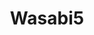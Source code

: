---
layout: place
title: "Wasabi5"
permalink: /pennsylvania/exton/wasabi5.html
stateAbbr: PA
stateName: Pennsylvania
cityName: Exton
seo:
  name: "Wasabi5"
  type: Restaurant
  links: http://wasabi5pa.com/
description: "Looking for sushi in Exton, Pennsylvania? Check out Wasabi5 for a delightful Japanese dining experience. Enjoy a variety of sushi and other dishes in a welco..."
place_id: ChIJdzb1FPT1xokRZMolKe3Ce_Q
photos:
  - name: >-
      places/ChIJdzb1FPT1xokRZMolKe3Ce_Q/photos/AeeoHcKFQQ1EsvuUxSOiftpQZxm837y7nfkl6VgXAw-FjpriWQOK0Z1Fo7YoqAiZn-sg5ygGTbciaW08ZME4Oltln-4PkuAZO-jZL2ZNRv8csDEeaZ-DF8a7TO0bYRWgnsGXPCvQyZ9dHL8sUnLBHupn67i_PY7Sj1qCcR8bp3Kz7mnLm5u6bGm5ghCsvTiV35TV8wkjKbI7pkWxNSF4HHO7CiT0PSQhwpKySai8R3Jev54hT-hUEgTfFwSvycbsBCSEsJ8MITaT5AN4oDif9Jm2YK6QZWmbtniI0ShUceOF3EdmMCchj21en3ySOQLmK_HAG5mxzKkN2RDyuwOX8881-Rzj_imK7G9JQ4Ph2McrGeq_ad-m-m_kn1h44q5O1utcbCfBFFZH2cc_VRwGXl01T8toMgZRLHxLEuuzCDUND9L70jjn
    widthPx: 2030
    heightPx: 1849
    authorAttributions:
      - displayName: High Skies
        uri: https://maps.google.com/maps/contrib/103383696028977160420
        photoUri: >-
          https://lh3.googleusercontent.com/a/ACg8ocJRzq7tjVvaTajjpTrxyCpJAs886sG2STtTUxRHGt4rPw63qw=s100-p-k-no-mo
    flagContentUri: >-
      https://www.google.com/local/imagery/report/?cb_client=maps_api_places.places_api&image_key=!1e10!2sCIHM0ogKEICAgICpr7KBsAE&hl=en-US
    googleMapsUri: >-
      https://www.google.com/maps/place//data=!3m4!1e2!3m2!1sCIHM0ogKEICAgICpr7KBsAE!2e10!4m2!3m1!1s0x89c6f5f414f53677:0xf47bc2ed2925ca64
  - name: >-
      places/ChIJdzb1FPT1xokRZMolKe3Ce_Q/photos/AeeoHcJ8Q_Kfi-uqIL8EGbX41gOyQ1SF-JxEuQkSYVKOk6tW9B7VbXULxNLDdVI_eEzafRaBNU-JL1lKIVBmW61dncwwHO4hKv6r1FnTkqADouPUvVpDLhk9F9-RweqpRSG4gfi1HiQMBlmTgbjQ3KLcmubFfMPi5_3xeHrZabT79jonybnF6vI3gbQ2efqMzGUqjITxhgDkMi4SQua7ckWua8jdwwEKFJ11Il1rQ-ZtQC03Vtj5ZwK583-04irXfZnLJNiKjmgRvJ0F9Kf8UiQ8ytT_vUhvNzWlsArN-CwAWPhrvg
    widthPx: 1600
    heightPx: 1200
    authorAttributions:
      - displayName: Wasabi5
        uri: https://maps.google.com/maps/contrib/103681173508746020593
        photoUri: >-
          https://lh3.googleusercontent.com/a/ACg8ocLFc2p8cUgZEpX8gH1AOzwctUJiuRsvSNB7fQZ5GoMR-t3sdQ=s100-p-k-no-mo
    flagContentUri: >-
      https://www.google.com/local/imagery/report/?cb_client=maps_api_places.places_api&image_key=!1e10!2sAF1QipNrCmgcPExCJLAGlv511Wg00K2VGy15SEkMsnYC&hl=en-US
    googleMapsUri: >-
      https://www.google.com/maps/place//data=!3m4!1e2!3m2!1sAF1QipNrCmgcPExCJLAGlv511Wg00K2VGy15SEkMsnYC!2e10!4m2!3m1!1s0x89c6f5f414f53677:0xf47bc2ed2925ca64
  - name: >-
      places/ChIJdzb1FPT1xokRZMolKe3Ce_Q/photos/AeeoHcKF1yK9PBANFxSrM_2m3TzCjDUxar_OkJPaQuWXr8j08cOje3zlH__Zb-W3P2GPoRtCTx0BsjKTM7MBz7PDeeCzC_QU6xeekGwWMETdgzAfmGq9PklEdjA6TfI-oF3YU_E0OJbVBT1YD8y5PTe2LQDmOF-06hDOvEVCnS3Qt_WdRXAIxaYjwovDM5rFvsQ64qhKuDI-B7S32O6vBQTavHENeOEb7YM39pxfvBV4jafhvJZU7_hB6OoeW7ppCWf3x2z7ndcDEeajJ2Yscxtj5O_eYe6b8lohjnfGQEuzE3Mz4Ixi4HVVS8N3Pu4TvvtaLLFu1CnMraFwCqF9XZm-ex6JWUYAtMzZY9mM_Kjkk6Mo31I7LlHugB0xVdQMY1VyLKbmtQKQRVtGwbsm5giyD-K-dqC2utOC6nM3tUDkunc
    widthPx: 4080
    heightPx: 3072
    authorAttributions:
      - displayName: Joel Ugwuebulem
        uri: https://maps.google.com/maps/contrib/114118097517321332036
        photoUri: >-
          https://lh3.googleusercontent.com/a-/ALV-UjXQMNUyLOJpuNF9DcJeGXYc4p_uxtyP0JQT_MgtcsR_qnOyU8-n_A=s100-p-k-no-mo
    flagContentUri: >-
      https://www.google.com/local/imagery/report/?cb_client=maps_api_places.places_api&image_key=!1e10!2sCIHM0ogKEICAgIDbj4vqAg&hl=en-US
    googleMapsUri: >-
      https://www.google.com/maps/place//data=!3m4!1e2!3m2!1sCIHM0ogKEICAgIDbj4vqAg!2e10!4m2!3m1!1s0x89c6f5f414f53677:0xf47bc2ed2925ca64
  - name: >-
      places/ChIJdzb1FPT1xokRZMolKe3Ce_Q/photos/AeeoHcJHv-fzqtWOe9NJ79186-yKXtxcaZmp_pwRViOuOSdTa2FzEnn7aA3mhUOK6zE7THg4J6KGZyo4fm1I5Irnf8t0l2dqj-xKvptRlk6BSOjqVUJP-bd5iJW2dNmOh28GHhh9dVna-0GlnNKBoXMHCdJQc1wSU6SqjklpklxcVjsMZ-z2SXYKJtBcQZbBFfIz7v0z6BlxFXla-5lHA2rwhAkLZElzXNVPJazViaMCmofVl3cDwsr22k9WcPSqXqK0ZWSfLkGig1PG-7cZv4iIEyXNOAajm4BAhFWCism_a6hYB4TEpToAm8KKUFylNFsIv6VaMFXC8uk3AeHBJciyJhFFdWm0ONjrBh959F4cDs8PQLd9kBoQbuDii5-Nl1BIWrYbWFhg0imbwN1b6-x3QGfuuuhCJvim5LsoIKbVwHdF-af9
    widthPx: 4032
    heightPx: 3024
    authorAttributions:
      - displayName: Rachel Dougherty
        uri: https://maps.google.com/maps/contrib/106235757935488954553
        photoUri: >-
          https://lh3.googleusercontent.com/a/ACg8ocKsSB_02EFqxkyi0kcMpTDaOPnDslDwrIzPZNOqyFJdaVrJIA=s100-p-k-no-mo
    flagContentUri: >-
      https://www.google.com/local/imagery/report/?cb_client=maps_api_places.places_api&image_key=!1e10!2sCIHM0ogKEICAgICHq-Ch_gE&hl=en-US
    googleMapsUri: >-
      https://www.google.com/maps/place//data=!3m4!1e2!3m2!1sCIHM0ogKEICAgICHq-Ch_gE!2e10!4m2!3m1!1s0x89c6f5f414f53677:0xf47bc2ed2925ca64
  - name: >-
      places/ChIJdzb1FPT1xokRZMolKe3Ce_Q/photos/AeeoHcLrB66D3bTsW8MeFvn2uaVQjOGtII8frhiwCmxHpyzThWRoHL1yVFdOofXVsC7xETr2Zce4yrJ6IO3dR677bvVZD7OCNeq9O12VDIWoG0lVbvn7ClgEd-7MJSnRGiBgP_N2OXyRvCxI_nrfy2M5Rt05hsefAt-tWXkvJwd513plW2NPNW0pGIpygn8DSlxMe5JYgp2xtGM0GN4Lhytnb2OjV6RteTom4NS-Q8eGhCMl-BuFPr6Mo6m-QPcczObum5BYileNqPImI3ECSOi7KDTDTepp4gaR0WKmHeyKg897iliLtaoHqXUnYWI7g-gzGoxMPyAbYfZ6xbJMJVo73a4VTHfZAcW0tlZYosv2gpvZykFXjuipuxygyXAJpT1HQTKfjF80V4K4ySx9IX6_ib-lBneJgoQsBCk6Al7RXahaNGsq
    widthPx: 810
    heightPx: 915
    authorAttributions:
      - displayName: Ming Lu
        uri: https://maps.google.com/maps/contrib/109226572735161822221
        photoUri: >-
          https://lh3.googleusercontent.com/a-/ALV-UjV339hSeM4uxqh5LK06hiV-0teSQJIifdGKzyEUPqBGUeVeTZ0f=s100-p-k-no-mo
    flagContentUri: >-
      https://www.google.com/local/imagery/report/?cb_client=maps_api_places.places_api&image_key=!1e10!2sCIHM0ogKEICAgIDTiK7i-AE&hl=en-US
    googleMapsUri: >-
      https://www.google.com/maps/place//data=!3m4!1e2!3m2!1sCIHM0ogKEICAgIDTiK7i-AE!2e10!4m2!3m1!1s0x89c6f5f414f53677:0xf47bc2ed2925ca64
  - name: >-
      places/ChIJdzb1FPT1xokRZMolKe3Ce_Q/photos/AeeoHcLD7x2l0O68OyHeN59ouOyVowrCaSfehVV1OXUUDxJ4tJP6SWFWCIjOMd-6P3-VXwygQHTJdSvcZzsdCsE12LpwvRnJiW9YiBobpcEnF5EC-aBy6H0Mrb4QctjXwP1RJLl1dyg_0RMP2MKIWm9MN_ssfEBUk-_uHe73TTQVzaumR_zr9jg6nC3dM9BPWDPE4ugzmA_xG-OgwOgAnPYIqn0yXBDkEwxK2I3Ctv44cXd0-_NxScKFytWyQcSW52ydrHPZUYE3PmrExO20rouqzLOjctEFfN2lYtjwaKADwlEuYb5zbhQfHlxu8d1zswviji4Ato23otfjZxJ-zF1krtsfnh3_YpIoOhjeMI0l0HbSUF-rVWm82gxy5KK_2Uf_7NMVeukxIbz1GWSmXEk9sgm6O2uxSCvAZGGd6Czfpt2_3Tnr
    widthPx: 4000
    heightPx: 3000
    authorAttributions:
      - displayName: Preya Chandan
        uri: https://maps.google.com/maps/contrib/104957079390468928919
        photoUri: >-
          https://lh3.googleusercontent.com/a-/ALV-UjXdD_yQsJeo_-UBosvmvN5g87lg66o2K7fzjkFtTPlMSA8iSg2kZg=s100-p-k-no-mo
    flagContentUri: >-
      https://www.google.com/local/imagery/report/?cb_client=maps_api_places.places_api&image_key=!1e10!2sCIHM0ogKEICAgICn5K6JvwE&hl=en-US
    googleMapsUri: >-
      https://www.google.com/maps/place//data=!3m4!1e2!3m2!1sCIHM0ogKEICAgICn5K6JvwE!2e10!4m2!3m1!1s0x89c6f5f414f53677:0xf47bc2ed2925ca64
  - name: >-
      places/ChIJdzb1FPT1xokRZMolKe3Ce_Q/photos/AeeoHcKMQdRV8hT6O-hMgIViQnw9Itc7Zx30mpfptXf5roFFNktKu5CGI0ha7VUpadYZnTEua6XRW3foPQkhY0cCU6x6Ate7_5x5lH4hLx0Pj0th5SZDoRUV-scZOJE68gJslj6dqy6neYj-RBUXlqHIwsAtnBwmAgowoLvfVRDRcCLqARi2di02mWByBZiwxOqOmr4ehuVRzjLuTqDmNh6-AVV4gW-L8UQStENhielBTJWtuj2_QGIKX-H9YeqISEzeBwt_K_QV8vqshh9om_75aQUfrnzGlLqqcalxiih7xentRo7H7fLmtIMQm5wUyN5U-_0XlcwkR2zB51aByh9U8VWlZqn30mPF-jIvyqyVUHlaAyM1tDrg3m6THWskDSXeB6kNXNl9edfDaSEtca-Uxd2edAOe9XiF_hE2LDeQW99Gj1Cu
    widthPx: 4032
    heightPx: 2380
    authorAttributions:
      - displayName: Susan Harootunian
        uri: https://maps.google.com/maps/contrib/103992018785539898090
        photoUri: >-
          https://lh3.googleusercontent.com/a-/ALV-UjW0Juhv_ronmn4t_Cq_5MHEfH9o9qsGEVlRyDIC1ru91ycuPRQE-Q=s100-p-k-no-mo
    flagContentUri: >-
      https://www.google.com/local/imagery/report/?cb_client=maps_api_places.places_api&image_key=!1e10!2sCIHM0ogKEICAgID7qe7KwwE&hl=en-US
    googleMapsUri: >-
      https://www.google.com/maps/place//data=!3m4!1e2!3m2!1sCIHM0ogKEICAgID7qe7KwwE!2e10!4m2!3m1!1s0x89c6f5f414f53677:0xf47bc2ed2925ca64
  - name: >-
      places/ChIJdzb1FPT1xokRZMolKe3Ce_Q/photos/AeeoHcKoqJAef4LC66YYatsdkTHjcMCClnPY6lNxGBYACoHTXIdUzMH9LtnBY6zvho2pXFQhVk9N3U8ualS8yDmQcaNZNYD8b6vYyqeAXiX2L8csklBVSRHMa-w_KFFK_LqVjb2EABGKqxt-7Fjx__q8Z8xCF5f0mmqbCCp33SE7ayrLPyX2lXLb2XimBk-A-0RJmsADjxBwdQr6sj8YDoRsZA3urwPv3E8LHOgsXBB3JpbxKKbEocLW9E-g9Z4gFrbmYUuVwlUXcMv4sozNryB4gC_habmuXiDEw7bra3HH18AAJEQDS6Bkkpwx_SCYhUkuN_PXbgRezbmHAzDU6p2aN4W7mImQ_v3vfVsb7NKTz87xtZLZ9ncXoCV5ADzUfnhdiZvMpL1KV5V7lbW9sXmBMoGv1VXbZIS0vtVGle5OpnM
    widthPx: 4080
    heightPx: 3072
    authorAttributions:
      - displayName: Joel Ugwuebulem
        uri: https://maps.google.com/maps/contrib/114118097517321332036
        photoUri: >-
          https://lh3.googleusercontent.com/a-/ALV-UjXQMNUyLOJpuNF9DcJeGXYc4p_uxtyP0JQT_MgtcsR_qnOyU8-n_A=s100-p-k-no-mo
    flagContentUri: >-
      https://www.google.com/local/imagery/report/?cb_client=maps_api_places.places_api&image_key=!1e10!2sCIHM0ogKEICAgIDbj4vqIA&hl=en-US
    googleMapsUri: >-
      https://www.google.com/maps/place//data=!3m4!1e2!3m2!1sCIHM0ogKEICAgIDbj4vqIA!2e10!4m2!3m1!1s0x89c6f5f414f53677:0xf47bc2ed2925ca64
  - name: >-
      places/ChIJdzb1FPT1xokRZMolKe3Ce_Q/photos/AeeoHcIK8ajCAeey30mSoFBgxmHZYbTkWdeBinvL3hviwlu1okDNVtyCFhkuz3bnl3MhA1mJt-Eq4EVKkfcP1MkFewrQLo6oYU7-vzvxIVnZ2E0_0bLvfTNwF6ssj-tXcyPVErhwjjvHXe4RLngaJngt1hZGry8Iidob653bINrie8UJ9V9pcu9DCUvVcsP5NG0net6GTeMejB4m5W2Zpo7BvTuI8_RRMJzfoR9eS-Avs_QhmNV1mF9rYblhiDAAn1UlQjDZeBMROy995gZm9jh4UccSyhzYkh7TLNBhSj8GY95API7Lv5nQR6EGDEWc36wKBoHdHI7LLoP0LLLfiI02rkeyucMAK1qxav5S2gvXQ5VrERegg3XrNLwskka3HfVrfzUBGbZWfkGXtgH675dtCTNik1l3ZzDMAnycj4OIucFYChU
    widthPx: 4080
    heightPx: 3072
    authorAttributions:
      - displayName: Joel Ugwuebulem
        uri: https://maps.google.com/maps/contrib/114118097517321332036
        photoUri: >-
          https://lh3.googleusercontent.com/a-/ALV-UjXQMNUyLOJpuNF9DcJeGXYc4p_uxtyP0JQT_MgtcsR_qnOyU8-n_A=s100-p-k-no-mo
    flagContentUri: >-
      https://www.google.com/local/imagery/report/?cb_client=maps_api_places.places_api&image_key=!1e10!2sCIHM0ogKEICAgIDbj4vqggE&hl=en-US
    googleMapsUri: >-
      https://www.google.com/maps/place//data=!3m4!1e2!3m2!1sCIHM0ogKEICAgIDbj4vqggE!2e10!4m2!3m1!1s0x89c6f5f414f53677:0xf47bc2ed2925ca64
  - name: >-
      places/ChIJdzb1FPT1xokRZMolKe3Ce_Q/photos/AeeoHcLD5LqhWfaA87-iemTZntjabqanDowFRa6ppFEpP6hVGqzTnkaOQ9oUaF1hD0pWDrEQqEV_unYSqYkXbyZ0WNUmzVZFUaCQFj6CtKj0vLaJdByhj7BcyYBYd2o6I-S_vcyaAbr19CCql2kRsD72J5FOEQlmCDVglsYmounXSnsLDMAUq_WagNgiaSE9V0Zt-mKTk9eRxl5RHBhMzww98ygXXHWrdUA1NrHLKsyfbzvSyRaAjTuhX7xSAWDi5KIqqPIPGb7XfpUZFRtN4wINbmEpXNfZiEhrrTKydl-NpfcLug
    widthPx: 1436
    heightPx: 1076
    authorAttributions:
      - displayName: Wasabi5
        uri: https://maps.google.com/maps/contrib/103681173508746020593
        photoUri: >-
          https://lh3.googleusercontent.com/a/ACg8ocLFc2p8cUgZEpX8gH1AOzwctUJiuRsvSNB7fQZ5GoMR-t3sdQ=s100-p-k-no-mo
    flagContentUri: >-
      https://www.google.com/local/imagery/report/?cb_client=maps_api_places.places_api&image_key=!1e10!2sAF1QipNdH8_NsmzdXb0FLrJdiU0CYef5k_AehlXlhIKE&hl=en-US
    googleMapsUri: >-
      https://www.google.com/maps/place//data=!3m4!1e2!3m2!1sAF1QipNdH8_NsmzdXb0FLrJdiU0CYef5k_AehlXlhIKE!2e10!4m2!3m1!1s0x89c6f5f414f53677:0xf47bc2ed2925ca64
address: 450 W Lincoln Hwy, Exton, PA 19341, USA
street: 450 W Lincoln Hwy
city: Exton
state: PA
zip: '19341'
country: USA
neighborhood: null
latitude: '40.023282'
longitude: '-75.648010'
accessibility_options:
  wheelchairAccessibleParking: true
  wheelchairAccessibleEntrance: true
  wheelchairAccessibleRestroom: true
  wheelchairAccessibleSeating: true
business_status: OPERATIONAL
name: Wasabi5
google_maps_links:
  directionsUri: >-
    https://www.google.com/maps/dir//''/data=!4m7!4m6!1m1!4e2!1m2!1m1!1s0x89c6f5f414f53677:0xf47bc2ed2925ca64!3e0
  placeUri: https://maps.google.com/?cid=17616888691243207268
  writeAReviewUri: >-
    https://www.google.com/maps/place//data=!4m3!3m2!1s0x89c6f5f414f53677:0xf47bc2ed2925ca64!12e1
  reviewsUri: >-
    https://www.google.com/maps/place//data=!4m4!3m3!1s0x89c6f5f414f53677:0xf47bc2ed2925ca64!9m1!1b1
  photosUri: >-
    https://www.google.com/maps/place//data=!4m3!3m2!1s0x89c6f5f414f53677:0xf47bc2ed2925ca64!10e5
primary_type: Asian Restaurant
opening_hours:
  regular: null
  current: null
secondary_opening_hours:
  regular:
    weekdayDescriptions: null
    type: null
  current:
    weekdayDescriptions: null
    type: null
phone: (484) 874-2158
price_level: null
price_range: $10 &ndash; $20
rating: '4.4'
rating_count: 79
website: http://wasabi5pa.com/
reviews: null
parking_options: null
payment_options: null
allow_dogs: null
curbside_pickup: null
delivery: null
dine_in: null
good_for_children: null
good_for_groups: null
good_for_sports: null
live_music: null
menu_for_children: null
outdoor_seating: null
reservable: null
restroom: null
serves_beer: null
serves_breakfast: null
serves_brunch: null
serves_cocktails: null
serves_coffee: null
serves_dinner: null
serves_dessert: null
serves_lunch: null
serves_vegetarian_food: null
serves_wine: null
takeout: null
summary: null

---